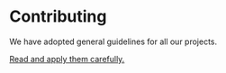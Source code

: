 # Contributing

We have adopted general guidelines for all our projects.

[Read and apply them carefully.](https://github.com/CyberryTeam/contributing/blob/master/CONTRIBUTING.md)
